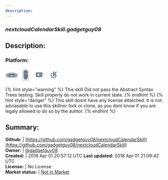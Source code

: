 ```yaml
---
description: 
---
```


### _nextcloudCalendarSkill.gadgetguy08_  
## Description:  
  
### Platform:  
 ![Mark I](../.gitbook/assets/mark-1-icon.png)  ![Mark II](../.gitbook/assets/mark-2-icon.png)  ![Picroft](../.gitbook/assets/picroft-icon.png)  ![plasmoid](../.gitbook/assets/kde.png)   
  
{% hint style="warning" %}
This skill Did not pass the Abstract Syntax Trees testing. Skill properly do not work in current state.
{% endhint %}
{% hint style="danger" %}
This skill dosnt have any license attatched. It is not adviasable to use this skillnor fork or clone, as you dont know if you are legaly allowed to do so by the auhtor.
{% endhint %}
  
## Summary:  
**Github:** | [https://github.com/gadgetguy08/nextcloudCalendarSkill](https://github.com/gadgetguy08/nextcloudCalendarSkill)  
**Owner:** | [@gadgetguy08](https://github.com/gadgetguy08)  
**Created:** | 2018 Apr 01 20:57:12 UTC  **Last updated:** 2018 Apr 01 21:09:42 UTC  
**License:** | No License  
**Market status:** | [Not in Market](https://market.mycroft.ai/skill/)  
